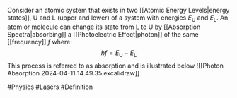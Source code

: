 Consider an atomic system that exists in two [[Atomic Energy Levels|energy states]], U and L (upper and lower) of a system with energies $E_\text{U}$ and $E_\text{L}$. An atom or molecule can change its state from L to U by [[Absorption Spectra|absorbing]] a [[Photoelectric Effect|photon]] of the same [[frequency]] $f$ where:
$$
hf=E_\text{U}-E_\text{L}
$$
This process is referred to as absorption and is illustrated below
![[Photon Absorption 2024-04-11 14.49.35.excalidraw]]


#Physics #Lasers #Definition
